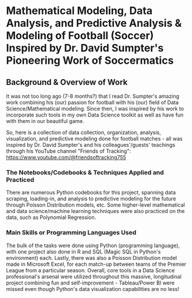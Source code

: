 # Mathematical Modeling, Data Analysis, and Predictive Analysis & Modeling of Football (Soccer) Inspired by Dr. David Sumpter's Pioneering Work of Soccermatics


## Background & Overview of Work
It was not too long ago (7-8 months?) that I read Dr. Sumpter's amazing work combining his (our) passion for football with his (our) field of Data Science/Mathematical modeling. Since then, I was inspired by his work to incorporate such tools in my own Data Science toolkit as well as have fun with them in our beautiful game. 

So, here is a collection of data collection, organization, analysis, visualization, and predictive modeling done for football matches - all was inspired by Dr. David Sumpter's and his colleagues'/guests' teachings through his YouTube channel "Friends of Tracking": https://www.youtube.com/@friendsoftracking755

### The Notebooks/Codebooks & Techniques Applied and Practiced
There are numerous Python codebooks for this project, spanning data scraping, loading-in, and analysis to predictive modeling for the future through Poisson Distribution models, etc. Some higher-level mathematical and data science/machine learning techniques were also practiced on the data, such as Polynomial Regression.

### Main Skills or Programming Languages Used
The bulk of the tasks were done using Python (programming language), with one project also done in R and SQL (Magic SQL in Python's environment) each. Lastly, there was also a Poisson Distribution model made in Microsoft Excel, for each match-up between teams of the Premier League from a particular season.
Overall, core tools in a Data Science professional's arsenal were utilized throughout this massive, longitudinal project combining fun and self-improvement - Tableau/Power BI were missed even though Python's data visualization capabilities are no less!
